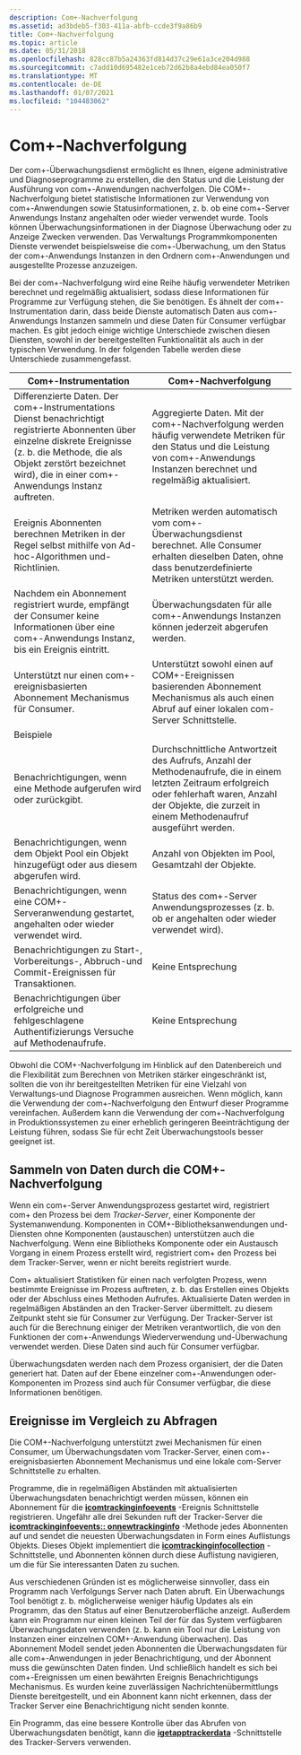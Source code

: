 ```yaml
---
description: Com+-Nachverfolgung
ms.assetid: ad3bdeb5-f303-411a-abfb-ccde3f9a86b9
title: Com+-Nachverfolgung
ms.topic: article
ms.date: 05/31/2018
ms.openlocfilehash: 828cc87b5a24363fd814d37c29e61a3ce204d988
ms.sourcegitcommit: c7add10d695482e1ceb72d62b8a4ebd84ea050f7
ms.translationtype: MT
ms.contentlocale: de-DE
ms.lasthandoff: 01/07/2021
ms.locfileid: "104483062"
---
```

# <a name="com-tracking"></a>Com+-Nachverfolgung

Der com+-Überwachungsdienst ermöglicht es Ihnen, eigene administrative und Diagnoseprogramme zu erstellen, die den Status und die Leistung der Ausführung von com+-Anwendungen nachverfolgen. Die COM+-Nachverfolgung bietet statistische Informationen zur Verwendung von com+-Anwendungen sowie Statusinformationen, z. b. ob eine com+-Server Anwendungs Instanz angehalten oder wieder verwendet wurde. Tools können Überwachungsinformationen in der Diagnose Überwachung oder zu Anzeige Zwecken verwenden. Das Verwaltungs Programmkomponenten Dienste verwendet beispielsweise die com+-Überwachung, um den Status der com+-Anwendungs Instanzen in den Ordnern com+-Anwendungen und ausgestellte Prozesse anzuzeigen.

Bei der com+-Nachverfolgung wird eine Reihe häufig verwendeter Metriken berechnet und regelmäßig aktualisiert, sodass diese Informationen für Programme zur Verfügung stehen, die Sie benötigen. Es ähnelt der com+-Instrumentation darin, dass beide Dienste automatisch Daten aus com+-Anwendungs Instanzen sammeln und diese Daten für Consumer verfügbar machen. Es gibt jedoch einige wichtige Unterschiede zwischen diesen Diensten, sowohl in der bereitgestellten Funktionalität als auch in der typischen Verwendung. In der folgenden Tabelle werden diese Unterschiede zusammengefasst.



| Com+-Instrumentation                                                                                                                                                                                                   | Com+-Nachverfolgung                                                                                                                                                     |
|------------------------------------------------------------------------------------------------------------------------------------------------------------------------------------------------------------------------|-------------------------------------------------------------------------------------------------------------------------------------------------------------------|
| Differenzierte Daten. Der com+-Instrumentations Dienst benachrichtigt registrierte Abonnenten über einzelne diskrete Ereignisse (z. b. die Methode, die als Objekt zerstört bezeichnet wird), die in einer com+-Anwendungs Instanz auftreten.<br/> | Aggregierte Daten. Mit der com+-Nachverfolgung werden häufig verwendete Metriken für den Status und die Leistung von com+-Anwendungs Instanzen berechnet und regelmäßig aktualisiert.<br/> |
| Ereignis Abonnenten berechnen Metriken in der Regel selbst mithilfe von Ad-hoc-Algorithmen und-Richtlinien.<br/>                                                                                                           | Metriken werden automatisch vom com+-Überwachungsdienst berechnet. Alle Consumer erhalten dieselben Daten, ohne dass benutzerdefinierte Metriken unterstützt werden.<br/>                |
| Nachdem ein Abonnement registriert wurde, empfängt der Consumer keine Informationen über eine com+-Anwendungs Instanz, bis ein Ereignis eintritt.<br/>                                                                    | Überwachungsdaten für alle com+-Anwendungs Instanzen können jederzeit abgerufen werden.<br/>                                                                         |
| Unterstützt nur einen com+-ereignisbasierten Abonnement Mechanismus für Consumer.<br/>                                                                                                                                     | Unterstützt sowohl einen auf COM+-Ereignissen basierenden Abonnement Mechanismus als auch einen Abruf auf einer lokalen com-Server Schnittstelle.<br/>                                                  |
| Beispiele                                                                                                                                                                                                               |                                                                                                                                                                   |
| Benachrichtigungen, wenn eine Methode aufgerufen wird oder zurückgibt.<br/>                                                                                                                                                           | Durchschnittliche Antwortzeit des Aufrufs, Anzahl der Methodenaufrufe, die in einem letzten Zeitraum erfolgreich oder fehlerhaft waren, Anzahl der Objekte, die zurzeit in einem Methodenaufruf ausgeführt werden.<br/>     |
| Benachrichtigungen, wenn dem Objekt Pool ein Objekt hinzugefügt oder aus diesem abgerufen wird.<br/>                                                                                                                                  | Anzahl von Objekten im Pool, Gesamtzahl der Objekte.<br/>                                                                                                |
| Benachrichtigungen, wenn eine COM+-Serveranwendung gestartet, angehalten oder wieder verwendet wird.<br/>                                                                                                                               | Status des com+-Server Anwendungsprozesses (z. b. ob er angehalten oder wieder verwendet wird).<br/>                                                         |
| Benachrichtigungen zu Start-, Vorbereitungs-, Abbruch-und Commit-Ereignissen für Transaktionen.<br/>                                                                                                                                      | Keine Entsprechung<br/>                                                                                                                                         |
| Benachrichtigungen über erfolgreiche und fehlgeschlagene Authentifizierungs Versuche auf Methodenaufrufe.<br/>                                                                                                                           | Keine Entsprechung<br/>                                                                                                                                         |



 

Obwohl die COM+-Nachverfolgung im Hinblick auf den Datenbereich und die Flexibilität zum Berechnen von Metriken stärker eingeschränkt ist, sollten die von ihr bereitgestellten Metriken für eine Vielzahl von Verwaltungs-und Diagnose Programmen ausreichen. Wenn möglich, kann die Verwendung der com+-Nachverfolgung den Entwurf dieser Programme vereinfachen. Außerdem kann die Verwendung der com+-Nachverfolgung in Produktionssystemen zu einer erheblich geringeren Beeinträchtigung der Leistung führen, sodass Sie für echt Zeit Überwachungstools besser geeignet ist.

## <a name="how-com-tracking-collects-data"></a>Sammeln von Daten durch die COM+-Nachverfolgung

Wenn ein com+-Server Anwendungsprozess gestartet wird, registriert com+ den Prozess bei dem *Tracker-Server*, einer Komponente der Systemanwendung. Komponenten in COM+-Bibliotheksanwendungen und-Diensten ohne Komponenten (austauschen) unterstützen auch die Nachverfolgung. Wenn eine Bibliotheks Komponente oder ein Austausch Vorgang in einem Prozess erstellt wird, registriert com+ den Prozess bei dem Tracker-Server, wenn er nicht bereits registriert wurde.

Com+ aktualisiert Statistiken für einen nach verfolgten Prozess, wenn bestimmte Ereignisse im Prozess auftreten, z. b. das Erstellen eines Objekts oder der Abschluss eines Methoden Aufrufes. Aktualisierte Daten werden in regelmäßigen Abständen an den Tracker-Server übermittelt. zu diesem Zeitpunkt steht sie für Consumer zur Verfügung. Der Tracker-Server ist auch für die Berechnung einiger der Metriken verantwortlich, die von den Funktionen der com+-Anwendungs Wiederverwendung und-Überwachung verwendet werden. Diese Daten sind auch für Consumer verfügbar.

Überwachungsdaten werden nach dem Prozess organisiert, der die Daten generiert hat. Daten auf der Ebene einzelner com+-Anwendungen oder-Komponenten im Prozess sind auch für Consumer verfügbar, die diese Informationen benötigen.

## <a name="events-versus-polling"></a>Ereignisse im Vergleich zu Abfragen

Die COM+-Nachverfolgung unterstützt zwei Mechanismen für einen Consumer, um Überwachungsdaten vom Tracker-Server, einen com+-ereignisbasierten Abonnement Mechanismus und eine lokale com-Server Schnittstelle zu erhalten.

Programme, die in regelmäßigen Abständen mit aktualisierten Überwachungsdaten benachrichtigt werden müssen, können ein Abonnement für die [**icomtrackinginfoevents**](/windows/desktop/api/ComSvcs/nn-comsvcs-icomtrackinginfoevents) -Ereignis Schnittstelle registrieren. Ungefähr alle drei Sekunden ruft der Tracker-Server die [**icomtrackinginfoevents:: onnewtrackinginfo**](/windows/desktop/api/ComSvcs/nf-comsvcs-icomtrackinginfoevents-onnewtrackinginfo) -Methode jedes Abonnenten auf und sendet die neuesten Überwachungsdaten in Form eines Auflistungs Objekts. Dieses Objekt implementiert die [**icomtrackinginfocollection**](/windows/desktop/api/ComSvcs/nn-comsvcs-icomtrackinginfocollection) -Schnittstelle, und Abonnenten können durch diese Auflistung navigieren, um die für Sie interessanten Daten zu suchen.

Aus verschiedenen Gründen ist es möglicherweise sinnvoller, dass ein Programm nach Verfolgungs Server nach Daten abruft. Ein Überwachungs Tool benötigt z. b. möglicherweise weniger häufig Updates als ein Programm, das den Status auf einer Benutzeroberfläche anzeigt. Außerdem kann ein Programm nur einen kleinen Teil der für das System verfügbaren Überwachungsdaten verwenden (z. b. kann ein Tool nur die Leistung von Instanzen einer einzelnen COM+-Anwendung überwachen). Das Abonnement Modell sendet jeden Abonnenten die Überwachungsdaten für alle com+-Anwendungen in jeder Benachrichtigung, und der Abonnent muss die gewünschten Daten finden. Und schließlich handelt es sich bei com+-Ereignissen um einen bewährten Ereignis Benachrichtigungs Mechanismus. Es wurden keine zuverlässigen Nachrichtenübermittlungs Dienste bereitgestellt, und ein Abonnent kann nicht erkennen, dass der Tracker Server eine Benachrichtigung nicht senden konnte.

Ein Programm, das eine bessere Kontrolle über das Abrufen von Überwachungsdaten benötigt, kann die [**igetapptrackerdata**](/windows/desktop/api/ComSvcs/nn-comsvcs-igetapptrackerdata) -Schnittstelle des Tracker-Servers verwenden.

 

 





